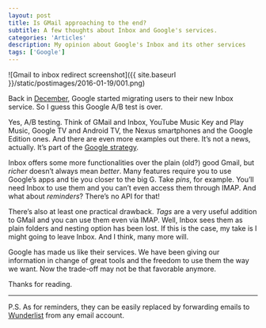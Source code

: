 ```yaml
---
layout: post
title: Is GMail approaching to the end?
subtitle: A few thoughts about Inbox and Google's services.
categories: 'Articles'
description: My opinion about Google's Inbox and its other services
tags: ['Google']
---
```


![Gmail to inbox redirect screenshot]({{ site.baseurl }}/static/postimages/2016-01-19/001.png)

Back in [December](http://www.forbes.com/sites/gordonkelly/2015/12/05/google-ending-gmail/#2715e4857a0b59d849f02b55), Google started migrating users to their new Inbox service. So I guess this Google A/B test is over.

Yes, A/B testing. Think of GMail and Inbox, YouTube Music Key and Play Music, Google TV and Android TV, the Nexus smartphones and the Google Edition ones. And there are even more examples out there. It’s not a news, actually. It’s part of the [Google strategy](http://arstechnica.com/business/2014/10/googles-product-strategy-make-two-of-everything/).

Inbox offers some more functionalities over the plain (old?) good Gmail, but *richer* doesn’t always mean *better*. Many features require you to use Google’s apps and tie you closer to the big G. Take *pins*, for example. You’ll need Inbox to use them and you can’t even access them through IMAP. And what about *reminders*? There’s no API for that!

There’s also at least one practical drawback. *Tags* are a very useful addition to GMail and you can use them even via IMAP. Well, Inbox sees them as plain folders and nesting option has been lost. If this is the case, my take is I might going to leave Inbox. And I think, many more will.

Google has made us like their services. We have been giving our information in change of great tools and the freedom to use them the way we want. Now the trade-off may not be that favorable anymore.

Thanks for reading.

- - -
P.S. As for reminders, they can be easily replaced by forwarding emails to [Wunderlist](http://wunderlist.com/) from any email account.
